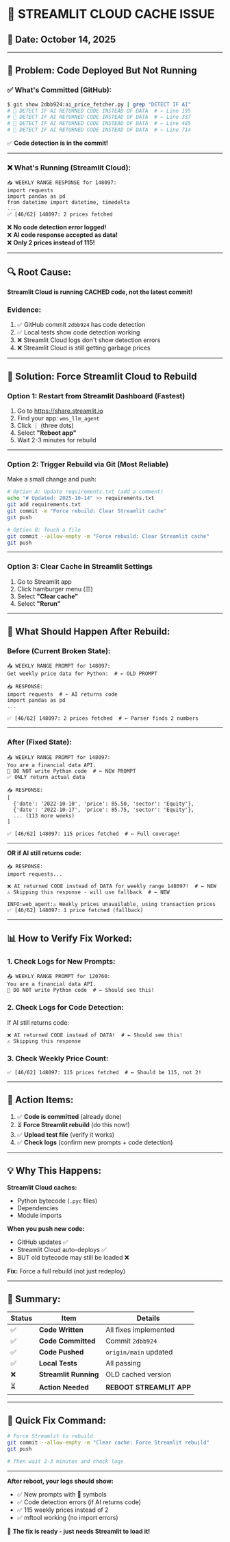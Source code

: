 # 🔴 STREAMLIT CLOUD CACHE ISSUE

## 📅 Date: October 14, 2025

---

## 🚨 **Problem: Code Deployed But Not Running**

### ✅ **What's Committed (GitHub):**
```bash
$ git show 2dbb924:ai_price_fetcher.py | grep "DETECT IF AI"
# 🚨 DETECT IF AI RETURNED CODE INSTEAD OF DATA  # ← Line 195
# 🚨 DETECT IF AI RETURNED CODE INSTEAD OF DATA  # ← Line 337
# 🚨 DETECT IF AI RETURNED CODE INSTEAD OF DATA  # ← Line 485
# 🚨 DETECT IF AI RETURNED CODE INSTEAD OF DATA  # ← Line 714
```

✅ **Code detection is in the commit!**

---

### ❌ **What's Running (Streamlit Cloud):**
```
📥 WEEKLY RANGE RESPONSE for 148097:
import requests
import pandas as pd
from datetime import datetime, timedelta
...
✅ [46/62] 148097: 2 prices fetched
```

❌ **No code detection error logged!**  
❌ **AI code response accepted as data!**  
❌ **Only 2 prices instead of 115!**

---

## 🔍 **Root Cause:**

**Streamlit Cloud is running CACHED code, not the latest commit!**

### Evidence:
1. ✅ GitHub commit `2dbb924` has code detection
2. ✅ Local tests show code detection working
3. ❌ Streamlit Cloud logs don't show detection errors
4. ❌ Streamlit Cloud is still getting garbage prices

---

## 🔧 **Solution: Force Streamlit Cloud to Rebuild**

### **Option 1: Restart from Streamlit Dashboard** (Fastest)

1. Go to https://share.streamlit.io
2. Find your app: `wms_llm_agent`
3. Click ⋮ (three dots)
4. Select **"Reboot app"**
5. Wait 2-3 minutes for rebuild

---

### **Option 2: Trigger Rebuild via Git** (Most Reliable)

Make a small change and push:

```bash
# Option A: Update requirements.txt (add a comment)
echo "# Updated: 2025-10-14" >> requirements.txt
git add requirements.txt
git commit -m "Force rebuild: Clear Streamlit cache"
git push

# Option B: Touch a file
git commit --allow-empty -m "Force rebuild: Clear Streamlit cache"
git push
```

---

### **Option 3: Clear Cache in Streamlit Settings**

1. Go to Streamlit app
2. Click hamburger menu (☰)
3. Select **"Clear cache"**
4. Select **"Rerun"**

---

## 🎯 **What Should Happen After Rebuild:**

### **Before (Current Broken State):**
```
📤 WEEKLY RANGE PROMPT for 148097:
Get weekly price data for Python:  # ← OLD PROMPT

📥 RESPONSE:
import requests  # ← AI returns code
import pandas as pd
...

✅ [46/62] 148097: 2 prices fetched  # ← Parser finds 2 numbers
```

---

### **After (Fixed State):**
```
📤 WEEKLY RANGE PROMPT for 148097:
You are a financial data API.
🚫 DO NOT write Python code  # ← NEW PROMPT
✅ ONLY return actual data

📥 RESPONSE:
[
  {'date': '2022-10-10', 'price': 85.50, 'sector': 'Equity'},
  {'date': '2022-10-17', 'price': 85.75, 'sector': 'Equity'},
  ... (113 more weeks)
]

✅ [46/62] 148097: 115 prices fetched  # ← Full coverage!
```

---

**OR if AI still returns code:**
```
📥 RESPONSE:
import requests...

❌ AI returned CODE instead of DATA for weekly range 148097!  # ← NEW
⚠️ Skipping this response - will use fallback  # ← NEW

INFO:web_agent:⚠️ Weekly prices unavailable, using transaction prices
✅ [46/62] 148097: 1 price fetched (fallback)
```

---

## 📊 **How to Verify Fix Worked:**

### **1. Check Logs for New Prompts:**
```
📤 WEEKLY RANGE PROMPT for 120760:
You are a financial data API.
🚫 DO NOT write Python code  # ← Should see this!
```

### **2. Check Logs for Code Detection:**
If AI still returns code:
```
❌ AI returned CODE instead of DATA!  # ← Should see this!
⚠️ Skipping this response
```

### **3. Check Weekly Price Count:**
```
✅ [46/62] 148097: 115 prices fetched  # ← Should be 115, not 2!
```

---

## 🚀 **Action Items:**

1. ✅ **Code is committed** (already done)
2. ⏳ **Force Streamlit rebuild** (do this now!)
3. ✅ **Upload test file** (verify it works)
4. ✅ **Check logs** (confirm new prompts + code detection)

---

## 💡 **Why This Happens:**

**Streamlit Cloud caches:**
- Python bytecode (`.pyc` files)
- Dependencies
- Module imports

**When you push new code:**
- GitHub updates ✅
- Streamlit Cloud auto-deploys ✅
- BUT old bytecode may still be loaded ❌

**Fix:** Force a full rebuild (not just redeploy)

---

## 📝 **Summary:**

| Status | Item | Details |
|--------|------|---------|
| ✅ | **Code Written** | All fixes implemented |
| ✅ | **Code Committed** | Commit `2dbb924` |
| ✅ | **Code Pushed** | `origin/main` updated |
| ✅ | **Local Tests** | All passing |
| ❌ | **Streamlit Running** | OLD cached version |
| ⏳ | **Action Needed** | **REBOOT STREAMLIT APP** |

---

## 🔧 **Quick Fix Command:**

```bash
# Force Streamlit to rebuild
git commit --allow-empty -m "Clear cache: Force Streamlit rebuild"
git push

# Then wait 2-3 minutes and check logs
```

---

**After reboot, your logs should show:**
- ✅ New prompts with 🚫 symbols
- ✅ Code detection errors (if AI returns code)
- ✅ 115 weekly prices instead of 2
- ✅ mftool working (no import errors)

🎯 **The fix is ready - just needs Streamlit to load it!**

